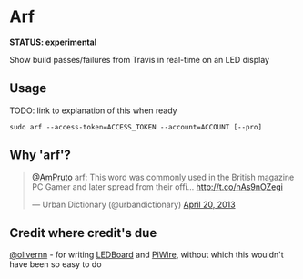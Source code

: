 # Arf

**STATUS: experimental**

Show build passes/failures from Travis in real-time on an LED display

## Usage

TODO: link to explanation of this when ready

```shell
sudo arf --access-token=ACCESS_TOKEN --account=ACCOUNT [--pro]
```



## Why 'arf'?

<blockquote class="twitter-tweet" lang="en"><p><a href="https://twitter.com/AmPruto">@AmPruto</a> arf: This word was commonly used in the British magazine PC Gamer and later spread from their offi... <a href="http://t.co/nAs9nOZegi">http://t.co/nAs9nOZegi</a></p>&mdash; Urban Dictionary (@urbandictionary) <a href="https://twitter.com/urbandictionary/statuses/325668137292931073">April 20, 2013</a></blockquote>
<script async src="//platform.twitter.com/widgets.js" charset="utf-8"></script>

## Credit where credit's due

[@olivernn](https://twitter.com/olivernn) - for writing
[LEDBoard](https://github.com/olivernn/led_board) and
[PiWire](https://github.com/olivernn/pi_wire), without which this
wouldn't have been so easy to do
